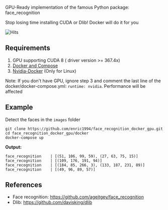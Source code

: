 GPU-Ready implementation of the famous Python package: face_recognition

Stop losing time installing CUDA or Dlib! Docker will do it for you

![Hits](https://hitcounter.pythonanywhere.com/count/tag.svg?url=https%3A%2F%2Fgithub.com%2Fenric1994%2Fface%5Frecognition%5Fdocker%5Fgpu)
## Requirements
1. GPU supporting CUDA 8 ( driver version >= 367.4x)
2. [Docker and Compose](https://gist.github.com/enric1994/3b5c20ddb2b4033c4498b92a71d909da)
3. [Nvidia-Docker](https://github.com/NVIDIA/nvidia-docker) (Only for Linux)

Note: If you don't have GPU, ignore step 3 and comment the last line of the docker/docker-compose.yml: `runtime: nvidia`. Performance will be affected

## Example
Detect the faces in the `images` folder
```
git clone https://github.com/enric1994/face_recognition_docker_gpu.git
cd face_recognition_docker_gpu/docker
docker-compose up
```
  **Output:**
```
face_recognition    | [(51, 106, 99, 59), (27, 63, 75, 15)]
face_recognition    | [(109, 176, 191, 94)]
face_recognition    | [(184, 85, 266, 3), (133, 187, 231, 89)]
face_recognition    | [(49, 96, 89, 57)]
```

## References
* Face recognition: https://github.com/ageitgey/face_recognition
* Dlib: https://github.com/davisking/dlib

